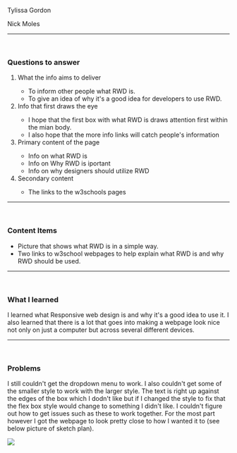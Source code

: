 Tylissa Gordon

Nick Moles

<hr />
<br />

<h3>Questions to answer</h3>
<ol>
  <li>What the info aims to deliver</li>
    <ul>
      <li>To inform other people what RWD is.</li>
      <li>To give an idea of why it's a good idea for developers to use RWD.</li>
    </ul>
  <li>Info that first draws the eye</li>
    <ul>
      <li>I hope that the first box with what RWD is draws attention first within the mian body.</li>
      <li>I also hope that the more info links will catch people's information</li>
    </ul>
  <li>Primary content of the page</li>
    <ul>
      <li>Info on what RWD is</li>
      <li>Info on Why RWD is iportant</li>
      <li>Info on why designers should utilize RWD</li>
    </ul>
  <li>Secondary content</li>
    <ul>
      <li>The links to the w3schools pages</li>
    </ul>
  </ol>

  <hr />
  <br />

<h3>Content Items</h3>
  <ul>
    <li>Picture that shows what RWD is in a simple way.</li>
    <li>Two links to w3school webpages to help explain what RWD is and why RWD should be used.</li>
  </ul>

<hr />
<br />

<h3>What I learned</h3>
  <p>I learned what Responsive web design is and why it's a good idea to use it. I also learned that there is a lot that goes into making a webpage look nice not only on just a computer but across several different devices.</p>

  <hr />
  <br />

  <h3>Problems</h3>
  <p>I still couldn't get the dropdown menu to work. I also couldn't get some of the smaller style to work with the larger style. The text is right up against the edges of the box which I dodn't like but if I changed the style to fix that the flex box style would change to something I didn't like. I couldn't figure out how to get issues such as these to work together. For the most part however I got the webpage to look pretty close to how I wanted it to (see below picture of sketch plan).</p>

  <img src="./imgs/sketch.jpg"/> 

